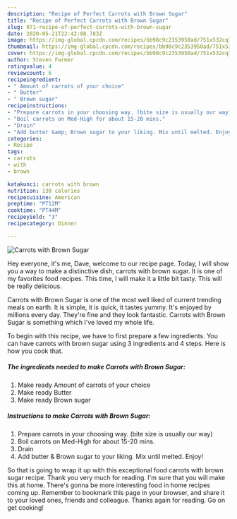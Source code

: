 ```yaml
---
description: "Recipe of Perfect Carrots with Brown Sugar"
title: "Recipe of Perfect Carrots with Brown Sugar"
slug: 971-recipe-of-perfect-carrots-with-brown-sugar
date: 2020-05-21T22:42:08.783Z
image: https://img-global.cpcdn.com/recipes/bb98c9c2353950ad/751x532cq70/carrots-with-brown-sugar-recipe-main-photo.jpg
thumbnail: https://img-global.cpcdn.com/recipes/bb98c9c2353950ad/751x532cq70/carrots-with-brown-sugar-recipe-main-photo.jpg
cover: https://img-global.cpcdn.com/recipes/bb98c9c2353950ad/751x532cq70/carrots-with-brown-sugar-recipe-main-photo.jpg
author: Steven Farmer
ratingvalue: 4
reviewcount: 6
recipeingredient:
- " Amount of carrots of your choice"
- " Butter"
- " Brown sugar"
recipeinstructions:
- "Prepare carrots in your choosing way. (bite size is usually our way)"
- "Boil carrots on Med-High for about 15-20 mins."
- "Drain"
- "Add butter &amp; Brown sugar to your liking. Mix until melted. Enjoy!"
categories:
- Recipe
tags:
- carrots
- with
- brown

katakunci: carrots with brown 
nutrition: 130 calories
recipecuisine: American
preptime: "PT12M"
cooktime: "PT44M"
recipeyield: "3"
recipecategory: Dinner

---
```



![Carrots with Brown Sugar](https://img-global.cpcdn.com/recipes/bb98c9c2353950ad/751x532cq70/carrots-with-brown-sugar-recipe-main-photo.jpg)

Hey everyone, it's me, Dave, welcome to our recipe page. Today, I will show you a way to make a distinctive dish, carrots with brown sugar. It is one of my favorites food recipes. This time, I will make it a little bit tasty. This will be really delicious.



Carrots with Brown Sugar is one of the most well liked of current trending meals on earth. It is simple, it is quick, it tastes yummy. It's enjoyed by millions every day. They're fine and they look fantastic. Carrots with Brown Sugar is something which I've loved my whole life.


To begin with this recipe, we have to first prepare a few ingredients. You can have carrots with brown sugar using 3 ingredients and 4 steps. Here is how you cook that.

<!--inarticleads1-->

##### The ingredients needed to make Carrots with Brown Sugar:

1. Make ready  Amount of carrots of your choice
1. Make ready  Butter
1. Make ready  Brown sugar




<!--inarticleads2-->

##### Instructions to make Carrots with Brown Sugar:

1. Prepare carrots in your choosing way. (bite size is usually our way)
1. Boil carrots on Med-High for about 15-20 mins.
1. Drain
1. Add butter &amp; Brown sugar to your liking. Mix until melted. Enjoy!




So that is going to wrap it up with this exceptional food carrots with brown sugar recipe. Thank you very much for reading. I'm sure that you will make this at home. There's gonna be more interesting food in home recipes coming up. Remember to bookmark this page in your browser, and share it to your loved ones, friends and colleague. Thanks again for reading. Go on get cooking!

